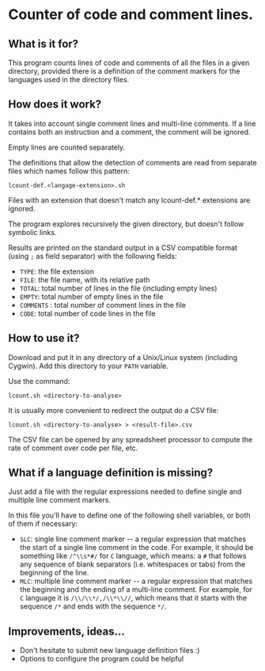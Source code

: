 # Counter of code and comment lines.

## What is it for?
This program counts lines of code and comments of all the files 
in a given directory, provided there is a definition of the 
comment markers for the languages used in the directory files.

## How does it work?
It takes into account single comment lines and multi-line comments.
If a line contains both an instruction and a comment, the comment
will be ignored.

Empty lines are counted separately.

The definitions that allow the detection of comments are 
read from separate files which names follow this pattern:
```
lcount-def.<langage-extension>.sh
```

Files with an extension that doesn't match any lcount-def.*
extensions are ignored.

The program explores recursively the given directory, but
doesn't follow symbolic links.

Results are printed on the standard output in a CSV compatible
format (using `;` as field separator) with the following fields:
* `TYPE`: the file extension
* `FILE`: the file name, with its relative path
* `TOTAL`: total number of lines in the file (including empty lines)
* `EMPTY`: total number of empty lines in the file
* `COMMENTS` : total number of comment lines in the file
* `CODE`: total number of code lines in the file

## How to use it?
Download and put it in any directory of a Unix/Linux system 
(including Cygwin). Add this directory to your `PATH` variable.

Use the command:
```
lcount.sh <directory-to-analyse>
```

It is usually more convenient to redirect the output do a CSV file:
```
lcount.sh <directory-to-analyse> > <result-file>.csv
```

The CSV file can be opened by any spreadsheet processor to compute
the rate of comment over code per file, etc.

## What if a language definition is missing?
Just add a file with the regular expressions needed to define
single and multiple line comment markers.

In this file you'll have to define one of the following 
shell variables, or both of them if necessary:
* `SLC`: single line comment marker -- a regular expression
that matches the start of a single line comment in the code. For
example, it should be something like `/^\\s*#/` for `C` language,
which means: a `#` that follows any sequence of blank separators
(i.e. whitespaces or tabs) from the beginning of the line.
* `MLC`: multiple line comment marker -- a regular expression
that matches the beginning and the ending of a multi-line comment.
For example, for `C` language it is `/\\/\\*/,/\\*\\//`, which
means that it starts with the sequence `/*` and ends with the
sequence `*/`.

## Improvements, ideas...
* Don't hesitate to submit new language definition files :)
* Options to configure the program could be helpful
